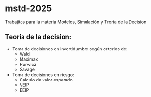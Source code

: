 # mstd-2025
Trabajitos para la materia Modelos, Simulación y Teoría de la Decision

## Teoria de la decision:
* Toma de decisiones en incertidumbre según criterios de:
  * Wald
  * Maximax
  * Hurwicz
  * Savage 
* Toma de decisiones en riesgo:
  * Calculo de valor esperado
  * VEIP
  * BEIP 